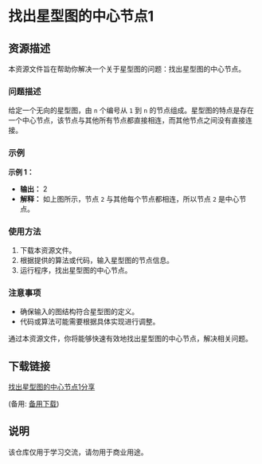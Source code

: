 # 找出星型图的中心节点1

## 资源描述

本资源文件旨在帮助你解决一个关于星型图的问题：找出星型图的中心节点。

### 问题描述

给定一个无向的星型图，由 `n` 个编号从 `1` 到 `n` 的节点组成。星型图的特点是存在一个中心节点，该节点与其他所有节点都直接相连，而其他节点之间没有直接连接。

### 示例

**示例 1：**

- **输出：** 2
- **解释：** 如上图所示，节点 `2` 与其他每个节点都相连，所以节点 `2` 是中心节点。

### 使用方法

1. 下载本资源文件。
2. 根据提供的算法或代码，输入星型图的节点信息。
3. 运行程序，找出星型图的中心节点。

### 注意事项

- 确保输入的图结构符合星型图的定义。
- 代码或算法可能需要根据具体实现进行调整。

通过本资源文件，你将能够快速有效地找出星型图的中心节点，解决相关问题。

## 下载链接
[找出星型图的中心节点1分享](https://pan.quark.cn/s/d4d95483d41e) 

(备用: [备用下载](https://pan.baidu.com/s/1XPK1uFx-yDWdm39FHAxrqg?pwd=1234))

## 说明

该仓库仅用于学习交流，请勿用于商业用途。
